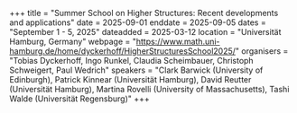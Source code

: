 +++
title = "Summer School on Higher Structures: Recent developments and applications"
date = 2025-09-01
enddate = 2025-09-05
dates = "September 1 - 5, 2025"
dateadded = 2025-03-12
location = "Universität Hamburg, Germany"
webpage = "https://www.math.uni-hamburg.de/home/dyckerhoff/HigherStructuresSchool2025/"
organisers = "Tobias Dyckerhoff, Ingo Runkel, Claudia Scheimbauer, Christoph Schweigert, Paul Wedrich"
speakers = "Clark Barwick (University of Edinburgh), Patrick Kinnear (Universität Hamburg), David Reutter (Universität Hamburg), Martina Rovelli (University of Massachusetts), Tashi Walde (Universität Regensburg)"
+++
